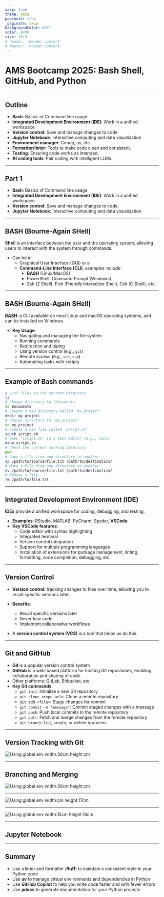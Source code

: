 ```yaml
---
marp: true
theme: gaia
paginate: true
_paginate: skip
backgroundColor: #fff
color: #000
size: 16:9
# header: 'Header content'
# footer: 'Footer content'
---
```

<!--
_class: lead
-->
# AMS Bootcamp 2025: Bash Shell, GitHub, and Python

---

## Outline

- **Bash**: Basics of Command line usage
- **Integrated Development Environment (IDE)**: Work in a unified workspace
- **Version control**: Save and manage changes to code
- **Jupyter Notebook**: Interactive computing and data visualization
- **Environment manager**: Conda, uv, etc.
- **Formatter/linter**: Tools to make code clean and consistent.
- **Testing**: Ensuring code works as intended.
- **AI coding tools**: Pair coding with intelligent LLMs.

<!--
PART I

1:00pm - Social introduction, icebreakers (name, mac/windows/linux, favorite programming language)

1:10pm - Introduction, bash slide

1:17pm - Bash example

1:20pm - IDEs

1:25pm - Suggest installing VSCode

1:35pm - GitHub slide

1:40pm - GitHub example (clone our repo)

1:45pm - Jupyter Notebook

1:50pm - Jupyter Notebook example

PART II

2:00pm - Break

2:05pm - Environment management

2:10pm - Environment management example

2:15pm - Formatter/linter

2:20pm - Formatter/linter example

2:25pm - Testing

2:30pm - Testing example

2:40pm - AI coding tools

2:50pm - GitHub Copilot example

-->

---

## Part 1

- **Bash**: Basics of Command line usage
- **Integrated Development Environment (IDE)**: Work in a unified workspace.
- **Version control**: Save and manage changes to code.
- **Jupyter Notebook**: Interactive computing and data visualization.

---

## BASH (Bourne-Again **SHell**)

**Shell** is an interface between the user and the operating system, allowing users to interact with the system through commands.

* Can be a:
  * Graphical User Interface (GUI) or a
  * **Command-Line Interface (CLI)**, examples include:
    * **BASH** (Linux/MacOS)
    * PowerShell, Command Prompt (Windows)
    * Zsh (Z Shell), Fish (Friendly Interactive Shell), Csh (C Shell), etc.

---

## **BASH** (Bourne-Again SHell)

**BASH**: a CLI available on most Linux and macOS operating systems, and can be installed on Windows.

- **Key Usage**:
  - Navigating and managing the file system
  - Running commands
  - Redirection and piping
  - Using version control (e.g., `git`)
  - Remote access (e.g., `ssh`, `scp`)
  - Automating tasks with scripts

---

## Example of Bash commands

```bash
# List files in the current directory
ls
# Change directory to 'Documents'
cd Documents
# Create a new directory called 'my_project'
mkdir my_project
# Change directory to 'my_project'
cd my_project
# Create a new file called 'script.sh'
touch script.sh
# Open 'script.sh' in a text editor (e.g., nano)
nano script.sh
# Check the current working directory
pwd
# Copy a file from one directory to another
cp /path/to/source/file.txt /path/to/destination/
# Move a file from one directory to another
mv /path/to/source/file.txt /path/to/destination/
# Remove a file
rm /path/to/file.txt
```

---

## Integrated Development Environment (IDE)

**IDEs** provide a unified workspace for coding, debugging, and testing.

- **Examples**: RStudio, MATLAB, PyCharm, Spyder, **VSCode**.
- **Key VSCode features**:
  - Code editor with syntax highlighting
  - Integrated terminal
  - Version control integration
  - Support for multiple programming languages
  - Installation of extensions for package management, linting, formatting, code completion, debugging, etc.

---

## Version Control

- **Version control**: tracking changes to files over time, allowing you to recall specific versions later.

- **Benefits**:
  - Recall specific versions later
  - Never lose code
  - Implement collaborative workflows

* A **version control system (VCS)** is a tool that helps us do this.

---

## Git and GitHub

- **Git** is a popular version control system
- **GitHub** is a web-based platform for hosting Git repositories, enabling collaboration and sharing of code.
- Other platforms: GitLab, Bitbucket, etc.
- **Key Git commands**:
  - `git init`: Initialize a new Git repository
  - `git clone <repo_url>`: Clone a remote repository
  - `git add <file>`: Stage changes for commit
  - `git commit -m "message"`: Commit staged changes with a message
  - `git push`: Push local commits to the remote repository
  - `git pull`: Fetch and merge changes from the remote repository
  - `git branch`: List, create, or delete branches

---
<!--
_class: lead
-->

## Version Tracking with Git

![Using global env width:30cm height:cm](..\bin\git-commits.png)

---
<!--
_class: lead
-->

## Branching and Merging

![Using global env width:30cm height:cm](..\bin\git-branch.png)

---
<!--
_class: lead
-->

![Using global env width:cm height:17cm](..\bin\local_git.png)

---
<!--
_class: lead
-->

![Using global env width:15cm height:18cm](..\bin\local_git.png)

---

## Jupyter Notebook

---

## Summary

- Use a linter and formatter (**Ruff**) to maintain a consistent style in your Python code
- Use **uv** to manage virtual environments and dependencies in Python
- Use **GitHub Copilot** to help you write code faster and with fewer errors
- Use **pdocs** to generate documentation for your Python projects
